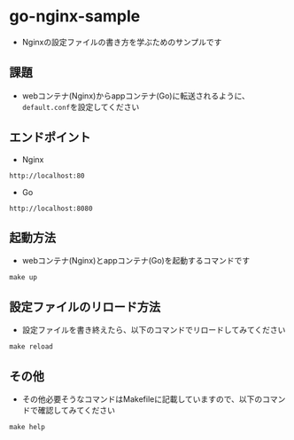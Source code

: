 # go-nginx-sample
- Nginxの設定ファイルの書き方を学ぶためのサンプルです

## 課題
- webコンテナ(Nginx)からappコンテナ(Go)に転送されるように、`default.conf`を設定してください

## エンドポイント
- Nginx
```
http://localhost:80
```
- Go
```
http://localhost:8080
```

## 起動方法
- webコンテナ(Nginx)とappコンテナ(Go)を起動するコマンドです
```
make up
```
## 設定ファイルのリロード方法
- 設定ファイルを書き終えたら、以下のコマンドでリロードしてみてください
```
make reload
```
## その他
- その他必要そうなコマンドはMakefileに記載していますので、以下のコマンドで確認してみてください
```
make help
```